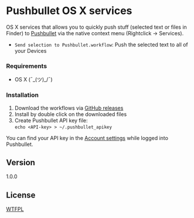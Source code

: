 Pushbullet OS X services
========================

OS X services that allows you to quickly push stuff (selected text or files in Finder) to [Pushbullet](https://www.pushbullet.com/) via the native context menu (Rightclick -> Services).

* `Send selection to Pushbullet.workflow`: Push the selected text to all of your Devices

### Requirements

* OS X (¯\_(ツ)_/¯)

### Installation

1. Download the workflows via [GitHub releases](https://github.com/frdmn/pushbullet-osx-services/releases)
2. Install by double click on the downloaded files
3. Create Pushbullet API key file:  
  `echo <API-key> > ~/.pushbullet_apikey`

You can find your API key in the [Account settings](https://www.pushbullet.com/account) while logged into Pushbullet.

## Version

1.0.0

## License

[WTFPL](LICENSE)
